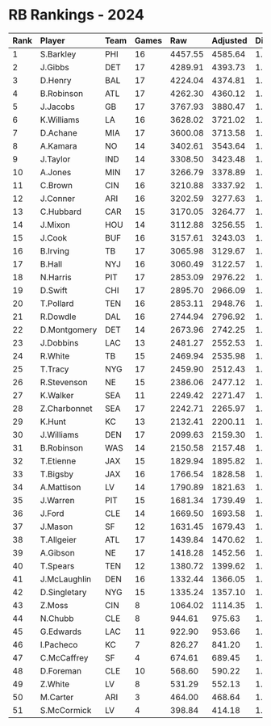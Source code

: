 # RB Rankings - 2024

| Rank | Player       | Team | Games | Raw     | Adjusted | Difficulty | Avg/Game | Typical | Consistency | Trend    |
| :----| :------------| :----| :-----| :-------| :--------| :----------| :--------| :-------| :-----------| :--------|
| 1    | S.Barkley    | PHI  | 16    | 4457.55 | 4585.64  | 1.029      | 278.60   | 281.50  | 8/1/7       | +106.4%  |
| 2    | J.Gibbs      | DET  | 17    | 4289.91 | 4393.73  | 1.024      | 252.35   | 250.00  | 11/0/6      | +59.5%   |
| 3    | D.Henry      | BAL  | 17    | 4224.04 | 4374.81  | 1.036      | 248.47   | 246.50  | 9/0/8       | +84.3%   |
| 4    | B.Robinson   | ATL  | 17    | 4262.30 | 4360.12  | 1.023      | 250.72   | 251.00  | 7/1/9       | +65.7%   |
| 5    | J.Jacobs     | GB   | 17    | 3767.93 | 3880.47  | 1.030      | 221.64   | 221.00  | 7/1/9       | +72.5%   |
| 6    | K.Williams   | LA   | 16    | 3628.02 | 3721.02  | 1.026      | 226.75   | 222.00  | 7/3/6       | +49.2%   |
| 7    | D.Achane     | MIA  | 17    | 3600.08 | 3713.58  | 1.032      | 211.77   | 200.00  | 7/1/9       | +118.2%  |
| 8    | A.Kamara     | NO   | 14    | 3402.61 | 3543.64  | 1.041      | 243.04   | 221.00  | 5/2/7       | INACTIVE |
| 9    | J.Taylor     | IND  | 14    | 3308.50 | 3423.48  | 1.035      | 236.32   | 232.00  | 7/2/5       | +101.2%  |
| 10   | A.Jones      | MIN  | 17    | 3266.79 | 3378.89  | 1.034      | 192.16   | 197.50  | 9/2/6       | +64.9%   |
| 11   | C.Brown      | CIN  | 16    | 3210.88 | 3337.92  | 1.040      | 200.68   | 217.50  | 9/1/6       | +112.6%  |
| 12   | J.Conner     | ARI  | 16    | 3202.59 | 3277.63  | 1.023      | 200.16   | 211.00  | 6/3/7       | +89.7%   |
| 13   | C.Hubbard    | CAR  | 15    | 3170.05 | 3264.77  | 1.030      | 211.34   | 210.00  | 7/1/7       | +135.6%  |
| 14   | J.Mixon      | HOU  | 14    | 3112.88 | 3256.55  | 1.046      | 222.35   | 218.00  | 6/1/7       | +140.7%  |
| 15   | J.Cook       | BUF  | 16    | 3157.61 | 3243.03  | 1.027      | 197.35   | 217.00  | 7/4/5       | +90.3%   |
| 16   | B.Irving     | TB   | 17    | 3065.98 | 3129.67  | 1.021      | 180.35   | 175.00  | 7/1/9       | +121.6%  |
| 17   | B.Hall       | NYJ  | 16    | 3060.49 | 3122.57  | 1.020      | 191.28   | 215.50  | 10/0/6      | +109.8%  |
| 18   | N.Harris     | PIT  | 17    | 2853.09 | 2976.22  | 1.043      | 167.83   | 168.00  | 9/1/7       | +69.9%   |
| 19   | D.Swift      | CHI  | 17    | 2895.70 | 2966.09  | 1.024      | 170.34   | 161.00  | 8/2/7       | +94.6%   |
| 20   | T.Pollard    | TEN  | 16    | 2853.11 | 2948.76  | 1.034      | 178.32   | 181.00  | 8/0/8       | +97.7%   |
| 21   | R.Dowdle     | DAL  | 16    | 2744.94 | 2796.92  | 1.019      | 171.56   | 175.00  | 8/0/8       | +92.0%   |
| 22   | D.Montgomery | DET  | 14    | 2673.96 | 2742.25  | 1.026      | 191.00   | 191.50  | 7/1/6       | INACTIVE |
| 23   | J.Dobbins    | LAC  | 13    | 2481.27 | 2552.53  | 1.029      | 190.87   | 191.50  | 6/1/6       | +70.5%   |
| 24   | R.White      | TB   | 15    | 2469.94 | 2535.98  | 1.027      | 164.66   | 169.50  | 9/0/6       | +98.4%   |
| 25   | T.Tracy      | NYG  | 17    | 2459.90 | 2512.43  | 1.021      | 144.70   | 140.50  | 8/1/8       | +187.1%  |
| 26   | R.Stevenson  | NE   | 15    | 2386.06 | 2477.12  | 1.038      | 159.07   | 152.50  | 5/2/8       | +161.5%  |
| 27   | K.Walker     | SEA  | 11    | 2249.42 | 2271.47  | 1.010      | 204.49   | 210.00  | 6/1/4       | +66.6%   |
| 28   | Z.Charbonnet | SEA  | 17    | 2242.71 | 2265.97  | 1.010      | 131.92   | 107.50  | 7/0/10      | +235.1%  |
| 29   | K.Hunt       | KC   | 13    | 2132.41 | 2200.11  | 1.032      | 164.03   | 165.00  | 6/1/6       | +134.1%  |
| 30   | J.Williams   | DEN  | 17    | 2099.63 | 2159.30  | 1.028      | 123.51   | 109.50  | 8/0/9       | +175.3%  |
| 31   | B.Robinson   | WAS  | 14    | 2150.58 | 2157.48  | 1.003      | 153.61   | 167.00  | 8/0/6       | +90.7%   |
| 32   | T.Etienne    | JAX  | 15    | 1829.94 | 1895.82  | 1.036      | 122.00   | 128.50  | 6/3/6       | +85.8%   |
| 33   | T.Bigsby     | JAX  | 16    | 1766.54 | 1828.58  | 1.035      | 110.41   | 105.50  | 8/1/7       | +335.2%  |
| 34   | A.Mattison   | LV   | 14    | 1790.89 | 1821.63  | 1.017      | 127.92   | 127.50  | 7/1/6       | +111.7%  |
| 35   | J.Warren     | PIT  | 15    | 1681.34 | 1739.49  | 1.035      | 112.09   | 103.50  | 5/0/10      | +144.3%  |
| 36   | J.Ford       | CLE  | 14    | 1669.50 | 1693.58  | 1.014      | 119.25   | 121.00  | 9/0/5       | +183.8%  |
| 37   | J.Mason      | SF   | 12    | 1631.45 | 1679.43  | 1.029      | 135.95   | 130.50  | 6/1/5       | INACTIVE |
| 38   | T.Allgeier   | ATL  | 17    | 1439.84 | 1470.62  | 1.021      | 84.70    | 80.00   | 8/2/7       | +135.9%  |
| 39   | A.Gibson     | NE   | 17    | 1418.28 | 1452.56  | 1.024      | 83.43    | 79.50   | 6/1/10      | +158.1%  |
| 40   | T.Spears     | TEN  | 12    | 1380.72 | 1399.62  | 1.014      | 115.06   | 127.00  | 8/0/4       | +250.5%  |
| 41   | J.McLaughlin | DEN  | 16    | 1332.44 | 1366.05  | 1.025      | 83.28    | 92.00   | 8/2/6       | +144.7%  |
| 42   | D.Singletary | NYG  | 15    | 1335.24 | 1357.10  | 1.016      | 89.02    | 88.00   | 9/2/4       | +216.7%  |
| 43   | Z.Moss       | CIN  | 8     | 1064.02 | 1114.35  | 1.047      | 133.00   | 155.50  | 5/0/3       | INACTIVE |
| 44   | N.Chubb      | CLE  | 8     | 944.61  | 975.63   | 1.033      | 118.08   | 114.00  | 5/0/3       | INACTIVE |
| 45   | G.Edwards    | LAC  | 11    | 922.90  | 953.66   | 1.033      | 83.90    | 79.00   | 6/0/5       | +180.7%  |
| 46   | I.Pacheco    | KC   | 7     | 826.27  | 841.20   | 1.018      | 118.04   | 132.00  | 4/1/2       | +166.0%  |
| 47   | C.McCaffrey  | SF   | 4     | 674.61  | 689.45   | 1.022      | 168.65   | 176.00  | 2/0/2       | INACTIVE |
| 48   | D.Foreman    | CLE  | 10    | 568.60  | 590.22   | 1.038      | 56.86    | 54.50   | 5/0/5       | +371.0%  |
| 49   | Z.White      | LV   | 8     | 531.29  | 552.13   | 1.039      | 66.41    | 75.50   | 4/1/3       | INACTIVE |
| 50   | M.Carter     | ARI  | 3     | 464.00  | 468.64   | 1.010      | 154.67   | 154.67  | 2/0/1       | N/A      |
| 51   | S.McCormick  | LV   | 4     | 398.84  | 414.18   | 1.038      | 99.71    | 113.50  | 2/0/2       | INACTIVE |

